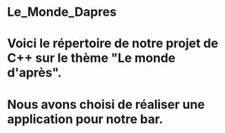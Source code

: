 # Le_Monde_Dapres
#
# Voici le répertoire de notre projet de C++ sur le thème "Le monde d'après".
# 
# Nous avons choisi de réaliser une application pour notre bar.

